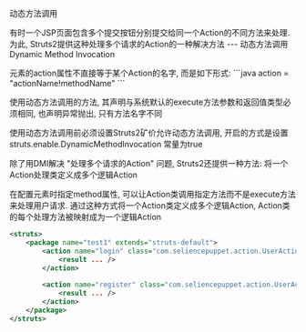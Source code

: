 动态方法调用

有时一个JSP页面包含多个提交按钮分别提交给同一个Action的不同方法来处理. 为此, Struts2提供这种处理多个请求的Action的一种解决方法 --- 动态方法调用Dynamic Method Invocation

<form>元素的action属性不直接等于某个Action的名字, 而是如下形式:
```java
action = "actionName!methodName"
```

使用动态方法调用的方法, 其声明与系统默认的execute方法参数和返回值类型必须相同, 也声明异常抛出, 只有方法名字不同

使用动态方法调用前必须设置Struts2矿价允许动态方法调用, 开启的方式是设置 struts.enable.DynamicMethodInvocation 常量为true


除了用DMI解决 "处理多个请求的Action" 问题, Struts2还提供一种方法: 将一个Action处理类定义成多个逻辑Action

在配置<action>元素时指定method属性, 可以让Action类调用指定方法而不是execute方法来处理用户请求. 通过这种方式将一个Action类定义成多个逻辑Action, Action类的每个处理方法被映射成为一个逻辑Action

```xml
<struts>
    <package name="test1" extends="struts-default">
        <action name="login" class="com.seliencepuppet.action.UserAction">
            <result ... />
        </action>
        
        <action name="register" class="com.seliencepuppet.action.UserAction">
            <result ... />
        </action>
    </package>
</struts>
```
